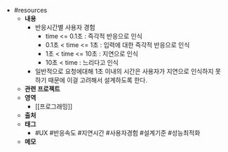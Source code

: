 - #resources
	- **내용**
		- 반응시간별 사용자 경험
			- time <= 0.1초 : 즉각적 반응으로 인식
			- 0.1초 < time <= 1초 : 입력에 대한 즉각적 반응으로 인식
			- 1초 < time <= 10초 : 지연으로 인식
			- 10초 < time : 느리다고 인식
		- 일반적으로 요청에대해 1초 이내의 시간은 사용자가 지연으로 인식하지 못하기 때문에 이걸 고려해서 설계하도록 한다.
	- **관련 프로젝트**
	- **영역**
		- [[프로그래밍]]
	- **출처**
	- **태그**
		- #UX #반응속도 #지연시간 #사용자경험 #설계기준 #성능최적화
	- **메모**
